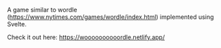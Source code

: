 A game similar to wordle (https://www.nytimes.com/games/wordle/index.html) implemented using Svelte.

Check it out here: https://woooooooooordle.netlify.app/
